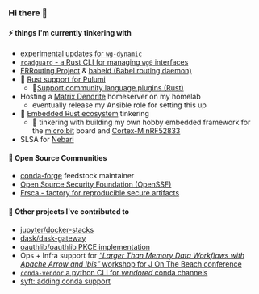 ### Hi there 👋

#### ⚡ things I'm currently tinkering with
<!-- * Bare-Metal provisioning with [Tinkerbell](https://tinkerbell.org) -->
* [experimental updates for `wg-dynamic`](https://github.com/rigzba21/wg-dynamic)
* [`roadguard` - a Rust CLI for managing `wg0` interfaces](https://gitlab.com/rigzba21/roadguard)
* [FRRouting Project](https://frrouting.org) & [babeld (Babel routing daemon)](https://github.com/jech/babeld)
* 🦀 [Rust support for Pulumi](https://github.com/pulumi/pulumi/issues/3622) 
  * 🦀[Support community language plugins (Rust)](https://github.com/pulumi/pulumi/issues/11882) 
* Hosting a [Matrix Dendrite](https://github.com/matrix-org/dendrite) homeserver on my homelab
  * eventually release my Ansible role for setting this up
* 🦀 [Embedded Rust ecosystem](https://github.com/rust-embedded/awesome-embedded-rust) tinkering
  * 🦀 tinkering with building my own hobby embedded framework for the [micro:bit](https://microbit.org/) board and [Cortex-M nRF52833](https://www.nordicsemi.com/Products/nRF52833/Downloads?lang=en#infotabs) 
* SLSA for [Nebari](https://github.com/nebari-dev/nebari)
 
#### 💬 Open Source Communities
* [conda-forge](https://github.com/conda-forge) feedstock maintainer
* [Open Source Security Foundation (OpenSSF)](https://github.com/ossf)
* [Frsca - factory for reproducible secure artifacts](https://github.com/buildsec/ssf)


#### 🔭 Other projects I've contributed to
* [jupyter/docker-stacks](https://github.com/jupyter/docker-stacks)
* [dask/dask-gateway](https://github.com/dask/dask-gateway)
* [oauthlib/oauthlib PKCE implementation](https://github.com/oauthlib/oauthlib/pull/786)
* Ops + Infra support for [_“Larger Than Memory Data Workflows with Apache Arrow and Ibis”_ workshop for J On The Beach conference](https://voltrondata-labs.github.io/2023-jonthebeach-ibis/)
* [`conda-vendor` a python CLI for _vendored_ conda channels](https://github.com/MetroStar/conda-vendor/issues/34)
* [syft: adding conda support](https://github.com/anchore/syft/issues/932)
<!--
**jvelando/jvelando** is a ✨ _special_ ✨ repository because its `README.md` (this file) appears on your profile.

Here are some ideas to get you started:

- 🔭 I’m currently working on ...
- 🌱 I’m currently learning ...
- 👯 I’m looking to collaborate on ...
- 🤔 I’m looking for help with ...
- 💬 Ask me about ...
- 📫 How to reach me: ...
- 😄 Pronouns: ...
- ⚡ Fun fact: ...
-->

